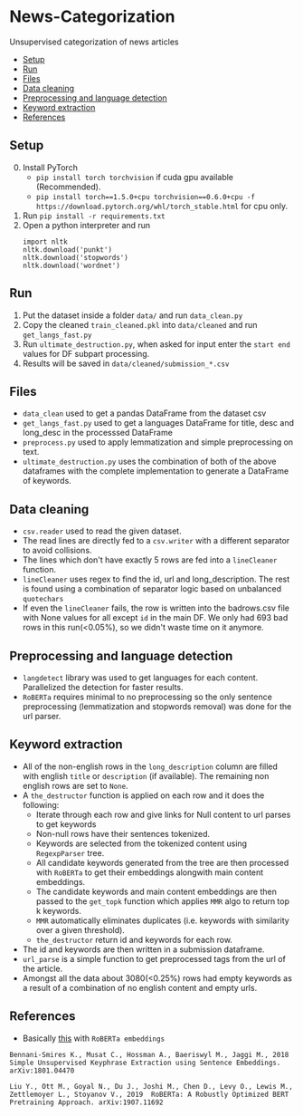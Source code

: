 # News-Categorization
Unsupervised categorization of news articles

* [Setup](#setup)
* [Run](#run)
* [Files](#files)
* [Data cleaning](#data-cleaning)
* [Preprocessing and language detection](#preprocessing-and-language-detection)
* [Keyword extraction](#keyword-extraction)
* [References](#references)


## Setup

0. Install PyTorch
    - `pip install torch torchvision` if cuda gpu available (Recommended).
    - `pip install torch==1.5.0+cpu torchvision==0.6.0+cpu -f https://download.pytorch.org/whl/torch_stable.html` for cpu only.
1. Run `pip install -r requirements.txt`
2. Open a python interpreter and run
    ```
    import nltk
    nltk.download('punkt')
    nltk.download('stopwords')
    nltk.download('wordnet')
    ```

## Run

1. Put the dataset inside a folder `data/` and run `data_clean.py`
2. Copy the cleaned `train_cleaned.pkl` into `data/cleaned` and run `get_langs_fast.py`
3. Run `ultimate_destruction.py`, when asked for input enter the `start end` values for DF subpart processing.
4. Results will be saved in `data/cleaned/submission_*.csv`

## Files

- `data_clean` used to get a pandas DataFrame from the dataset csv
- `get_langs_fast.py` used to get a languages DataFrame for title, desc and long_desc in the processsed DataFrame
- `preprocess.py` used to apply lemmatization and simple preprocessing on text.
- `ultimate_destruction.py` uses the combination of both of the above dataframes with the complete implementation to generate a DataFrame of keywords.

## Data cleaning

- `csv.reader` used to read the given dataset.
- The read lines are directly fed to a `csv.writer` with a different separator to avoid collisions.
- The lines which don't have exactly 5 rows are fed into a `lineCleaner` function.
- `lineCleaner` uses regex to find the id, url and long_description. The rest is found using a combination of separator logic based on unbalanced `quotechars`
- If even the `lineCleaner` fails, the row is written into the badrows.csv file with None values for all except `id` in the main DF. We only had 693 bad rows in this run(<0.05%), so we didn't waste time on it anymore.

## Preprocessing and language detection

- `langdetect` library was used to get languages for each content. Parallelized the detection for faster results.
- `RoBERTa` requires minimal to no preprocessing so the only sentence preprocessing (lemmatization and stopwords removal) was done for the url parser.

## Keyword extraction

- All of the non-english rows in the `long_description` column are filled with english `title` or `description` (if available). The remaining non english rows are set to `None`.
- A `the_destructor` function is applied on each row and it does the following:
    - Iterate through each row and give links for Null content to url parses to get keywords
    - Non-null rows have their sentences tokenized.
    - Keywords are selected from the tokenized content using `RegexpParser` tree.
    - All candidate keywords generated from the tree are then processed with `RoBERTa` to get their embeddings alongwith main content embeddings.
    - The candidate keywords and main content embeddings are then passed to the `get_topk` function which applies `MMR` algo to return top k keywords.
    - `MMR` automatically eliminates duplicates (i.e. keywords with similarity over a given threshold).
    - `the_destructor` return id and keywords for each row.
- The id and keywords are then written in a submission dataframe.
- `url_parse` is a simple function to get preprocessed tags from the url of the article.
- Amongst all the data about 3080(<0.25%) rows had empty keywords as a result of a combination of no english content and empty urls.

## References

- Basically [this](https://github.com/swisscom/ai-research-keyphrase-extraction) with `RoBERTa embeddings`


```
Bennani-Smires K., Musat C., Hossman A., Baeriswyl M., Jaggi M., 2018 Simple Unsupervised Keyphrase Extraction using Sentence Embeddings. arXiv:1801.04470
```


```
Liu Y., Ott M., Goyal N., Du J., Joshi M., Chen D., Levy O., Lewis M., Zettlemoyer L., Stoyanov V., 2019  RoBERTa: A Robustly Optimized BERT Pretraining Approach. arXiv:1907.11692
```
